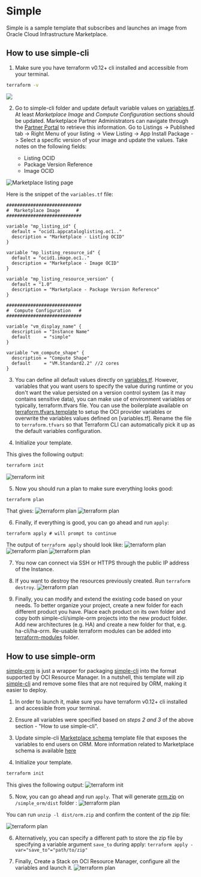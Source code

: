 # Simple

Simple is a sample template that subscribes and launches an image from Oracle Cloud Infrastructure Marketplace.

## How to use simple-cli

1. Make sure you have terraform v0.12+ cli installed and accessible from your terminal.

```bash
terraform -v
```

![](./images/tf-version.png)

2. Go to simple-cli folder and update default variable values on [variables.tf](./simple-cli/variables.tf). At least *Marketplace Image* and *Compute Configuration* sections should be updated. Marketplace Partner Administrators can navigate through the [Partner Portal](https://partner.cloudmarketplace.oracle.com/partner/index.html) to retrieve this information. Go to Listings -> Published tab -> Right Menu of your listing -> View Listing -> App Install Package -> Select a specific version of your image and update the values. Take notes on the following fields:

    - Listing OCID
    - Package Version Reference
    - Image OCID

![Marketplace listing page](./images/mp-listing.png)

Here is the snippet of the `variables.tf` file:

```hcl
############################
#  Marketplace Image      #
############################

variable "mp_listing_id" {
  default = "ocid1.appcataloglisting.oc1.."
  description = "Marketplace - Listing OCID"
}

variable "mp_listing_resource_id" {
  default = "ocid1.image.oc1.."
  description = "Marketplace - Image OCID"
}

variable "mp_listing_resource_version" {
  default = "1.0"
  description = "Marketplace - Package Version Reference"
}

############################
#  Compute Configuration   #
############################

variable "vm_display_name" {
  description = "Instance Name"
  default     = "simple"
}

variable "vm_compute_shape" {
  description = "Compute Shape"
  default     = "VM.Standard2.2" //2 cores
}
```

3. You can define all default values directly on [variables.tf](./simple-cli/variables.tf). However, variables that you want users to specify the value during runtime or you don't want the value persisted on a version control system (as it may contains sensitive data), you can make use of environment variables or typically, terraform.tfvars file.
You can use the boilerplate available on [terraform.tfvars.template](terraform.tfvars.template) to setup the OCI provider variables or overwrite the variables values defined on [variables.tf]. Rename the file to `terraform.tfvars` so that Terraform CLI can automatically pick it up as the default variables configuration.

4. Initialize your template.

This gives the following output:

```bash
terraform init
```

![terraform init](./images/tf-init.png)

5. Now you should run a plan to make sure everything looks good:

```bash
terraform plan
```

That gives:
![terraform plan](./images/tf-plan1.png)
![terraform plan](./images/tf-plan2.png)

6. Finally, if everything is good, you can go ahead and run `apply`:

```
terraform apply # will prompt to continue
```

The output of `terraform apply` should look like:
![terraform plan](./images/tf-apply1.png)
![terraform plan](./images/tf-apply2.png)
![terraform plan](./images/tf-apply-done.png)


7. You now can connect via SSH or HTTPS through the public IP address of the Instance.

8. If you want to destroy the resources previously created. Run `terraform destroy`.
![terraform plan](./images/tf-destroy.png)

9. Finally, you can modify and extend the existing code based on your needs. To better organize your project, create a new folder for each different product you have. Place each product on its own folder and copy both simple-cli/simple-orm projects into the new product folder. Add new architectures (e.g. HA) and create a new folder for that, e.g. ha-cli/ha-orm. Re-usable terraform modules can be added into [terraform-modules](terraform-modules) folder.

## How to use simple-orm

[simple-orm](./simle-orm) is just a wrapper for packaging [simple-cli](./simple-cli) into the format supported by OCI Resource Manager. In a nutshell, this template will zip [simple-cli](./simple-cli) and remove some files that are not required by ORM, making it easier to deploy.

1. In order to launch it, make sure you have terraform v0.12+ cli installed and accessible from your terminal.

2. Ensure all variables were specified based on *steps 2 and 3* of the above section - "How to use simple-cli".

3. Update simple-cli [Marketplace schema](./simple-cli/marketplace.yaml) template file that exposes the variables to end users on ORM. More information related to Marketplace schema is available [here](https://github.com/oracle-quickstart/oci-quickstart/blob/master/partners/marketplace_stack_schema.md)

3. Initialize your template.

```bash
terraform init
```

This gives the following output:
![terraform init](./images/tf-init-orm.png)

5. Now, you can go ahead and run `apply`. That will generate [orm.zip](./simple_orm/dist/orm.zip) on `/simple_orm/dist` folder :
![terraform plan](./images/tf-apply-orm.png)

You can run `unzip -l dist/orm.zip` and confirm the content of the zip file:

![terraform plan](./images/unzip-l.png)

6. Alternatively, you can specify a different path to store the zip file by specifying a variable argument `save_to` during apply: `terraform apply -var="save_to"="path/to/zip"`
 
7. Finally, Create a Stack on OCI Resource Manager, configure all the variables and launch it.
![terraform plan](./images/oci-rm.png)
